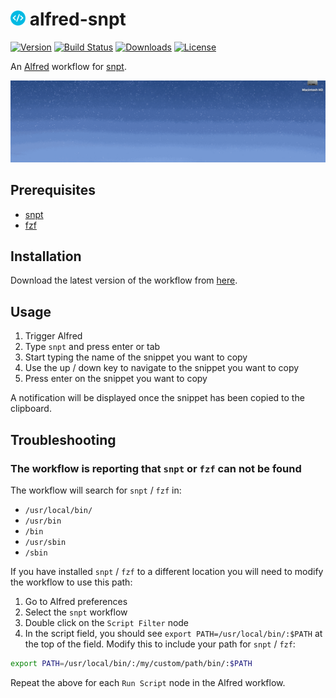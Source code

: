 # <img src="resources/icon.png" height="24"> alfred-snpt

[![Version](https://img.shields.io/github/release/mike182uk/alfred-snpt.svg?style=flat-square)](https://github.com/mike182uk/alfred-snpt)
[![Build Status](https://img.shields.io/github/workflow/status/mike182uk/alfred-snpt/CI/master?style=flat-square)](https://github.com/mike182uk/alfred-snpt/actions?query=workflow%3ACI)
[![Downloads](https://img.shields.io/github/downloads/mike182uk/alfred-snpt/total.svg?style=flat-square)](https://github.com/mike182uk/alfred-snpt)
[![License](https://img.shields.io/github/license/mike182uk/alfred-snpt.svg?style=flat-square)](https://github.com/mike182uk/alfred-snpt)

An [Alfred](https://www.alfredapp.com/) workflow for [snpt](https://github.com/mike182uk/snpt).

![](example.gif)

## Prerequisites

- [snpt](https://github.com/mike182uk/snpt)
- [fzf](https://github.com/junegunn/fzf)

## Installation

Download the latest version of the workflow from  [here](https://github.com/mike182uk/alfred-snpt/releases).

## Usage

1. Trigger Alfred
2. Type `snpt` and press enter or tab
3. Start typing the name of the snippet you want to copy
4. Use the up / down key to navigate to the snippet you want to copy
5. Press enter on the snippet you want to copy

A notification will be displayed once the snippet has been copied to the clipboard.

## Troubleshooting

### The workflow is reporting that `snpt` or `fzf` can not be found

The workflow will search for `snpt` / `fzf` in:

- `/usr/local/bin/`
- `/usr/bin`
- `/bin`
- `/usr/sbin`
- `/sbin`

If you have installed `snpt` / `fzf` to a different location you will need to modify the workflow to use this path:

1. Go to Alfred preferences
2. Select the `snpt` workflow
3. Double click on the `Script Filter` node
4. In the script field, you should see `export PATH=/usr/local/bin/:$PATH` at the top of the field. Modify this to include your path for `snpt` / `fzf`:

```sh
export PATH=/usr/local/bin/:/my/custom/path/bin/:$PATH
```

Repeat the above for each `Run Script` node in the Alfred workflow.
